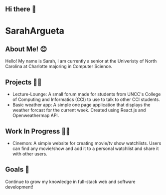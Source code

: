 ## Hi there 👋

<!--
**sarimeeps/sarimeeps** is a ✨ _special_ ✨ repository because its `README.md` (this file) appears on your GitHub profile.

Here are some ideas to get you started:

- 🔭 I’m currently working on ...
- 🌱 I’m currently learning ...
- 👯 I’m looking to collaborate on ...
- 🤔 I’m looking for help with ...
- 💬 Ask me about ...
- 📫 How to reach me: ...
- 😄 Pronouns: ...
- ⚡ Fun fact: ...
-->
# SarahArgueta
## About Me! 😊
Hello! My name is Sarah, I am currently a senior at the Univeristy of North Carolina at Charlotte majoring in Computer Science. 

## Projects 👩‍💻
- Lecture-Lounge: A small forum made for students from UNCC's College of Computing and Informatics (CCI) to use to talk to other CCI students.
- Basic weather app: A simple one page application that displays the weather forcast for the current week. Created using React.js and Openweathermap API.

## Work In Progress 👷‍♀️
- Cinemon: A simple website for creating movie/tv show watchlists. Users can find any movie/show and add it to a personal watchlist and share it with other users.

## Goals 🥅
Continue to grow my knowledge in full-stack web and software development!

